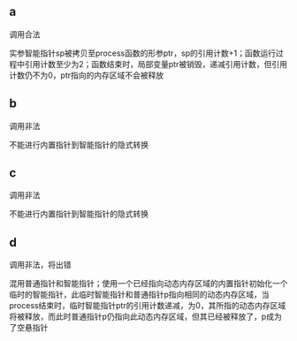 ## a

调用合法

实参智能指针sp被拷贝至process函数的形参ptr，sp的引用计数+1；函数运行过程中引用计数至少为2；函数结束时，局部变量ptr被销毁，递减引用计数，但引用计数仍不为0，ptr指向的内存区域不会被释放

## b

调用非法

不能进行内置指针到智能指针的隐式转换

## c

调用非法

不能进行内置指针到智能指针的隐式转换

## d

调用非法，将出错

混用普通指针和智能指针；使用一个已经指向动态内存区域的内置指针初始化一个临时的智能指针，此临时智能指针和普通指针p指向相同的动态内存区域，当process结束时，临时智能指针ptr的引用计数递减，为0，其所指的动态内存区域将被释放，而此时普通指针p仍指向此动态内存区域，但其已经被释放了，p成为了空悬指针